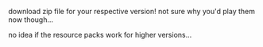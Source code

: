 download zip file for your respective version! not sure why you'd play them now though...

no idea if the resource packs work for higher versions...
